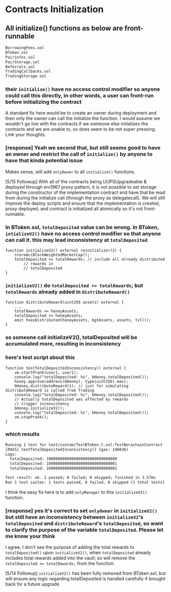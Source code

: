 # Contracts Initialization

## All initialize() functions as below are front-runnable

```sh
BorrowingFees.sol
BToken.sol
Pairinfos.sol
PairStorage.sol
Referrals.sol
TradingCallbacks.sol
TradingStorage.sol
```

### their `initialize()` have no access control modifier so anyone could call this directly, in other words, a user can front-run before initializing the contract

A standard fix here would be to create an owner during deployment and then only the owner can call the initialize the
function. I would assume we wouldn't go live with the contracts if we someone else initializes the contracts and we are
unable to, so does seem to be not super pressing. Lmk your thoughts.

### [response] Yeah we second that, but still seems good to have an owner and restrict the call of `initialize()` by anyone to have that kinda potential issue

Makes sense, will add `onlyOwner` to all `initialize()` functions.

[5/15 Followup] With all of the contracts being UUPSUpgradeable & deployed through erc1967 proxy pattern, it is not possible
to set storage during the constructor of the implementation contract and have that be read from during the initialize call
(through the proxy as delegatecall). We will still improve the deploy scripts and ensure that the implementation is created,
proxy deployed, and contract is initialized all atomically so it's not front-runnable.

### In BToken.sol, `totalDeposited` value can be wrong. In BToken, `intializeV2()` have no access control modifier so that anyone can call it. this may lead inconsistency at `totalDeposited`

```solidity
function initializeV2() external reinitializer(2) {
    storeAccBlockWeightedMarketCap();
    totalDeposited += totalRewards; // include all already distributed
        // rewards in
        // totalDeposited
}
```

### `initializeV2()` do `totalDeposited += totalRewards`; but `totalRewards` already added in `distributeReward()`

```solidity
function distributeReward(uint256 assets) external {
    ...
    totalRewards += honeyAssets;
    totalDeposited += honeyAssets;
    emit FeesDistributed(honeyAssets, bgtAssets, assets, tvl());
}
```

### so someone call initializeV2(), totalDeposited will be accumulated more, resulting in inconsistency

### here's test script about this

```solidity
function testTotalDepositedInconsistency() external {
    vm.startPrank(user1, user1);
    console.log("totalDeposited: %s", bHoney.totalDeposited());
    honey.approve(address(bHoney), type(uint256).max);
    bHoney.distributeReward(1); // just for simulating distributeReward is called from Trading
    console.log("totalDeposited: %s", bHoney.totalDeposited());
    // Actually totalDeposited was affected by rewards
    // trigger inconsistency
    bHoney.initializeV2();
    console.log("totalDeposited: %s", bHoney.totalDeposited());
    vm.stopPrank();
}
```

### which results

```sh
Running 1 test for test/custom/TestBToken.t.sol:TestBerachainContract
[PASS] testTotalDepositedInconsistency() (gas: 146036)
Logs:
  totalDeposited: 1000000000000000000000000000000
  totalDeposited: 1000000000000000000000000000001
  totalDeposited: 1000000000000000000000000000002

Test result: ok. 1 passed; 0 failed; 0 skipped; finished in 3.57ms
Ran 1 test suites: 1 tests passed, 0 failed, 0 skipped (1 total tests)
```

I think the easy fix here is to add `onlyManager` to this `initializeV2()` function.

### [response] yes it's correct to set `onlyOwner` in `initializeV2()` but still have an inconsistency between `initializeV2`'s `totalDeposited` and `distributeReward`'s `totalDeposited`, so want to clarify the purpose of the variable `totalDeposited`. Please let me know your think

I agree, I don't see the purpose of adding the total rewards to `totalDeposited()` upon `initializeV2()`, when
`totalDeposited` already includes total rewards added into the vault; so will remove the
`totalDeposited += totalRewards;` from the function.

[5/14 Followup] `initializeV2()` has been fully removed from BToken.sol, but will ensure any logic regarding totalDeposited
is handled carefully if brought back for a future upgrade.
